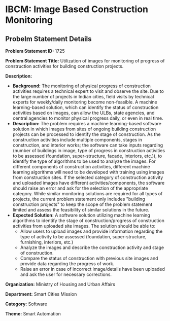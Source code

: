 # IBCM: Image Based Construction Monitoring

## Probelm Statement Details
**Problem Statement ID:** 1725

**Problem Statement Title:** Utilization of images for monitoring of progress of construction activities for building construction projects.

**Description:**
- **Background:** The monitoring of physical progress of construction activities requires a technical expert to visit and observe the site. Due to the large number of projects in Indian cities, field visits by technical experts for weekly/daily monitoring become non-feasible. A machine learning-based solution, which can identify the status of construction activities based on images, can allow the ULBs, state agencies, and central agencies to monitor physical progress daily, or even in real time.
- **Description:** The problem requires a machine learning-based software solution in which images from sites of ongoing building construction projects can be processed to identify the stage of construction. As the construction activities include multiple components, stages in construction, and interior works; the software can take inputs regarding (number of buildings in image, type of progress in construction activities to be assessed (foundation, super-structure, facade, interiors, etc.)), to identify the type of algorithms to be used to analyze the images. For different components of construction activities, different machine learning algorithms will need to be developed with training using images from construction sites. If the selected category of construction activity and uploaded images have different activities/components, the software should raise an error and ask for the selection of the appropriate category. While similar monitoring solutions are required for all types of projects, the current problem statement only includes "building construction projects" to keep the scope of the problem statement limited and assess the feasibility of similar solutions in the future.
- **Expected Solution:** A software solution utilizing machine learning algorithms to identify the stage of construction/progress of construction activities from uploaded site images. The solution should be able to:
    - Allow users to upload images and provide information regarding the type of activity to be assessed (foundation, super-structure, furnishing, interiors, etc.)
    - Analyze the images and describe the construction activity and stage of construction.
    - Compare the status of construction with previous site images and provide data regarding the progress of work.
    - Raise an error in case of incorrect image/details have been uploaded and ask the user for necessary corrections.

**Organization:** Ministry of Housing and Urban Affairs

**Department:** Smart Cities Mission

**Category:** Software

**Theme:** Smart Automation